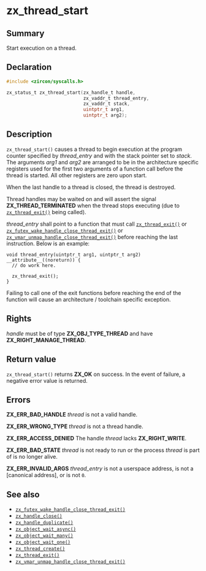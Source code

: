 <!-- Generated by zircon/scripts/update-docs-from-fidl, do not edit! -->
# zx_thread_start

## Summary

Start execution on a thread.

## Declaration

```c
#include <zircon/syscalls.h>

zx_status_t zx_thread_start(zx_handle_t handle,
                            zx_vaddr_t thread_entry,
                            zx_vaddr_t stack,
                            uintptr_t arg1,
                            uintptr_t arg2);
```

## Description

`zx_thread_start()` causes a thread to begin execution at the program counter
specified by *thread_entry* and with the stack pointer set to *stack*. The
arguments *arg1* and *arg2* are arranged to be in the architecture specific
registers used for the first two arguments of a function call before the thread
is started.  All other registers are zero upon start.

When the last handle to a thread is closed, the thread is destroyed.

Thread handles may be waited on and will assert the signal
**ZX_THREAD_TERMINATED** when the thread stops executing (due to
[`zx_thread_exit()`] being called).

*thread_entry* shall point to a function that must call [`zx_thread_exit()`] or
[`zx_futex_wake_handle_close_thread_exit()`] or
[`zx_vmar_unmap_handle_close_thread_exit()`] before reaching the last instruction.
Below is an example:

```
void thread_entry(uintptr_t arg1, uintptr_t arg2) __attribute__((noreturn)) {
  // do work here.

  zx_thread_exit();
}
```

Failing to call one of the exit functions before reaching the end of
the function will cause an architecture / toolchain specific exception.

## Rights

*handle* must be of type **ZX_OBJ_TYPE_THREAD** and have **ZX_RIGHT_MANAGE_THREAD**.

## Return value

`zx_thread_start()` returns **ZX_OK** on success.
In the event of failure, a negative error value is returned.

## Errors

**ZX_ERR_BAD_HANDLE**  *thread* is not a valid handle.

**ZX_ERR_WRONG_TYPE**  *thread* is not a thread handle.

**ZX_ERR_ACCESS_DENIED**  The handle *thread* lacks **ZX_RIGHT_WRITE**.

**ZX_ERR_BAD_STATE**  *thread* is not ready to run or the process *thread*
is part of is no longer alive.

**ZX_ERR_INVALID_ARGS** *thread_entry* is not a userspace address, is not a
[canonical address], or is not `0`.

## See also

 - [`zx_futex_wake_handle_close_thread_exit()`]
 - [`zx_handle_close()`]
 - [`zx_handle_duplicate()`]
 - [`zx_object_wait_async()`]
 - [`zx_object_wait_many()`]
 - [`zx_object_wait_one()`]
 - [`zx_thread_create()`]
 - [`zx_thread_exit()`]
 - [`zx_vmar_unmap_handle_close_thread_exit()`]

[`zx_futex_wake_handle_close_thread_exit()`]: futex_wake_handle_close_thread_exit.md
[`zx_handle_close()`]: handle_close.md
[`zx_handle_duplicate()`]: handle_duplicate.md
[`zx_object_wait_async()`]: object_wait_async.md
[`zx_object_wait_many()`]: object_wait_many.md
[`zx_object_wait_one()`]: object_wait_one.md
[`zx_thread_create()`]: thread_create.md
[`zx_thread_exit()`]: thread_exit.md
[`zx_vmar_unmap_handle_close_thread_exit()`]: vmar_unmap_handle_close_thread_exit.md

